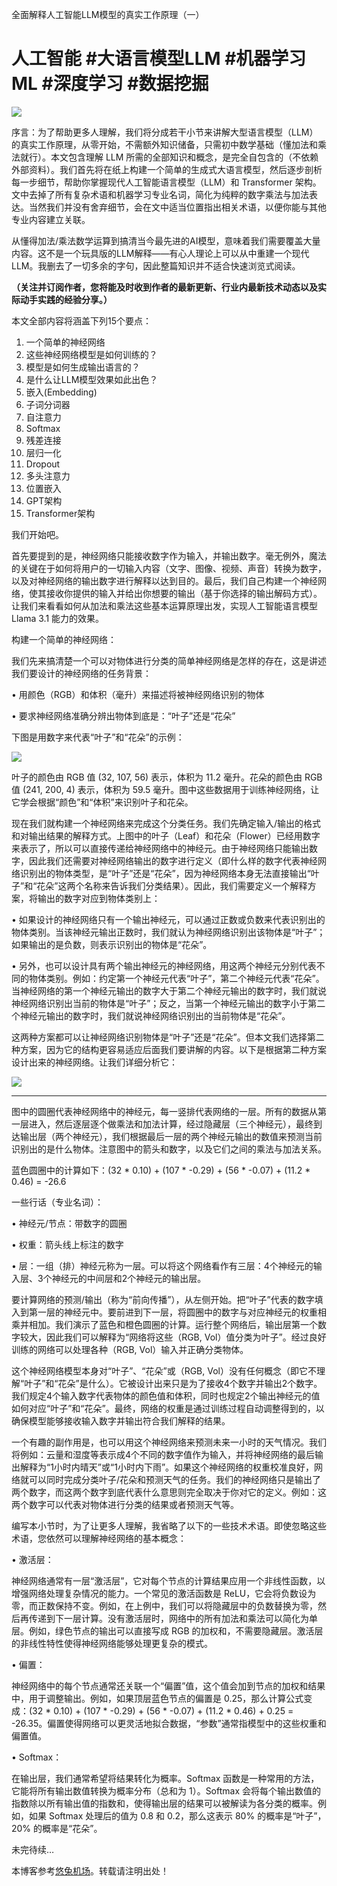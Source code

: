 
全面解释人工智能LLM模型的真实工作原理（一）


# 人工智能 \#大语言模型LLM \#机器学习ML \#深度学习 \#数据挖掘


![](https://img2024.cnblogs.com/blog/3524016/202410/3524016-20241026195657778-1629671028.png)


序言：为了帮助更多人理解，我们将分成若干小节来讲解大型语言模型（LLM）的真实工作原理，从零开始，不需额外知识储备，只需初中数学基础（懂加法和乘法就行）。本文包含理解 LLM 所需的全部知识和概念，是完全自包含的（不依赖外部资料）。我们首先将在纸上构建一个简单的生成式大语言模型，然后逐步剖析每一步细节，帮助你掌握现代人工智能语言模型（LLM）和 Transformer 架构。文中去掉了所有复杂术语和机器学习专业名词，简化为纯粹的数字乘法与加法表达。当然我们并没有舍弃细节，会在文中适当位置指出相关术语，以便你能与其他专业内容建立关联。


从懂得加法/乘法数学运算到搞清当今最先进的AI模型，意味着我们需要覆盖大量内容。这不是一个玩具版的LLM解释——有心人理论上可以从中重建一个现代LLM。我删去了一切多余的字句，因此整篇知识并不适合快速浏览式阅读。


**（关注并订阅作者，您将能及时收到作者的最新更新、行业内最新技术动态以及实际动手实践的经验分享。）**


本文全部内容将涵盖下列15个要点：


1. 一个简单的神经网络
2. 这些神经网络模型是如何训练的？
3. 模型是如何生成输出语言的？
4. 是什么让LLM模型效果如此出色？
5. 嵌入(Embedding)
6. 子词分词器
7. 自注意力
8. Softmax
9. 残差连接
10. 层归一化
11. Dropout
12. 多头注意力
13. 位置嵌入
14. GPT架构
15. Transformer架构


我们开始吧。


首先要提到的是，神经网络只能接收数字作为输入，并输出数字。毫无例外，魔法的关键在于如何将用户的一切输入内容（文字、图像、视频、声音）转换为数字，以及对神经网络的输出数字进行解释以达到目的。最后，我们自己构建一个神经网络，使其接收你提供的输入并给出你想要的输出（基于你选择的输出解码方式）。让我们来看看如何从加法和乘法这些基本运算原理出发，实现人工智能语言模型 Llama 3\.1 能力的效果。


构建一个简单的神经网络：


我们先来搞清楚一个可以对物体进行分类的简单神经网络是怎样的存在，这是讲述我们要设计的神经网络的任务背景：


• 用颜色（RGB）和体积（毫升）来描述将被神经网络识别的物体


• 要求神经网络准确分辨出物体到底是：“叶子”还是“花朵”


下图是用数字来代表“叶子”和“花朵”的示例：


![](https://img2024.cnblogs.com/blog/3524016/202410/3524016-20241026200011726-1702555556.png)


叶子的颜色由 RGB 值 (32, 107, 56\) 表示，体积为 11\.2 毫升。花朵的颜色由 RGB 值 (241, 200, 4\) 表示，体积为 59\.5 毫升。图中这些数据用于训练神经网络，让它学会根据“颜色”和“体积”来识别叶子和花朵。


现在我们就构建一个神经网络来完成这个分类任务。我们先确定输入/输出的格式和对输出结果的解释方式。上图中的叶子（Leaf）和花朵（Flower）已经用数字来表示了，所以可以直接传递给神经网络中的神经元。由于神经网络只能输出数字，因此我们还需要对神经网络输出的数字进行定义（即什么样的数字代表神经网络识别出的物体类型，是“叶子”还是“花朵”，因为神经网络本身无法直接输出“叶子”和“花朵”这两个名称来告诉我们分类结果）。因此，我们需要定义一个解释方案，将输出的数字对应到物体类别上：


• 如果设计的神经网络只有一个输出神经元，可以通过正数或负数来代表识别出的物体类别。当该神经元输出正数时，我们就认为神经网络识别出该物体是“叶子”；如果输出的是负数，则表示识别出的物体是“花朵”。


• 另外，也可以设计具有两个输出神经元的神经网络，用这两个神经元分别代表不同的物体类别。例如：约定第一个神经元代表“叶子”，第二个神经元代表“花朵”。当神经网络的第一个神经元输出的数字大于第二个神经元输出的数字时，我们就说神经网络识别出当前的物体是“叶子”；反之，当第一个神经元输出的数字小于第二个神经元输出的数字时，我们就说神经网络识别出的当前物体是“花朵”。


这两种方案都可以让神经网络识别物体是“叶子”还是“花朵”。但本文我们选择第二种方案，因为它的结构更容易适应后面我们要讲解的内容。以下是根据第二种方案设计出来的神经网络。让我们详细分析它：


![](https://img2024.cnblogs.com/blog/3524016/202410/3524016-20241026200200811-657562525.png)




---


图中的圆圈代表神经网络中的神经元，每一竖排代表网络的一层。所有的数据从第一层进入，然后逐层逐个做乘法和加法计算，经过隐藏层（三个神经元），最终到达输出层（两个神经元），我们根据最后一层的两个神经元输出的数值来预测当前识别出的是什么物体。注意图中的箭头和数字，以及它们之间的乘法与加法关系。


蓝色圆圈中的计算如下：(32 \* 0\.10\) \+ (107 \* \-0\.29\) \+ (56 \* \-0\.07\) \+ (11\.2 \* 0\.46\) \= \-26\.6


一些行话（专业名词）：


• 神经元/节点：带数字的圆圈


• 权重：箭头线上标注的数字


• 层：一组（排）神经元称为一层。可以将这个网络看作有三层：4个神经元的输入层、3个神经元的中间层和2个神经元的输出层。


要计算网络的预测/输出（称为“前向传播”），从左侧开始。把“叶子”代表的数字填入到第一层的神经元中。要前进到下一层，将圆圈中的数字与对应神经元的权重相乘并相加。我们演示了蓝色和橙色圆圈的计算。运行整个网络后，输出层第一个数字较大，因此我们可以解释为“网络将这些（RGB, Vol）值分类为叶子”。经过良好训练的网络可以处理各种（RGB, Vol）输入并正确分类物体。


这个神经网络模型本身对“叶子”、“花朵”或（RGB, Vol）没有任何概念（即它不理解“叶子”和“花朵”是什么）。它被设计出来只是为了接收4个数字并输出2个数字。我们规定4个输入数字代表物体的颜色值和体积，同时也规定2个输出神经元的值如何对应“叶子”和“花朵”。最终，网络的权重是通过训练过程自动调整得到的，以确保模型能够接收输入数字并输出符合我们解释的结果。


一个有趣的副作用是，也可以用这个神经网络来预测未来一小时的天气情况。我们将例如：云量和湿度等表示成4个不同的数字值作为输入，并将神经网络的最后输出解释为“1小时内晴天”或“1小时内下雨”。如果这个神经网络的权重校准良好，网络就可以同时完成分类叶子/花朵和预测天气的任务。我们的神经网络只是输出了两个数字，而这两个数字到底代表什么意思则完全取决于你对它的定义。例如：这两个数字可以代表对物体进行分类的结果或者预测天气等。


编写本小节时，为了让更多人理解，我省略了以下的一些技术术语。即使忽略这些术语，您依然可以理解神经网络的基本概念：


• 激活层：


神经网络通常有一层“激活层”，它对每个节点的计算结果应用一个非线性函数，以增强网络处理复杂情况的能力。一个常见的激活函数是 ReLU，它会将负数设为零，而正数保持不变。例如，在上例中，我们可以将隐藏层中的负数替换为零，然后再传递到下一层计算。没有激活层时，网络中的所有加法和乘法可以简化为单层。例如，绿色节点的输出可以直接写成 RGB 的加权和，不需要隐藏层。激活层的非线性特性使得神经网络能够处理更复杂的模式。


• 偏置：


神经网络中的每个节点通常还关联一个“偏置”值，这个值会加到节点的加权和结果中，用于调整输出。例如，如果顶层蓝色节点的偏置是 0\.25，那么计算公式变成：(32 \* 0\.10\) \+ (107 \* \-0\.29\) \+ (56 \* \-0\.07\) \+ (11\.2 \* 0\.46\) \+ 0\.25 \= \-26\.35。偏置使得网络可以更灵活地拟合数据，“参数”通常指模型中的这些权重和偏置值。


• Softmax：


在输出层，我们通常希望将结果转化为概率。Softmax 函数是一种常用的方法，它能将所有输出数值转换为概率分布（总和为 1）。Softmax 会将每个输出数值的指数除以所有输出值的指数和，使得输出层的结果可以被解读为各分类的概率。例如，如果 Softmax 处理后的值为 0\.8 和 0\.2，那么这表示 80% 的概率是“叶子”，20% 的概率是“花朵”。


未完待续…


 本博客参考[悠兔机场](https://xinnongbo.com)。转载请注明出处！
